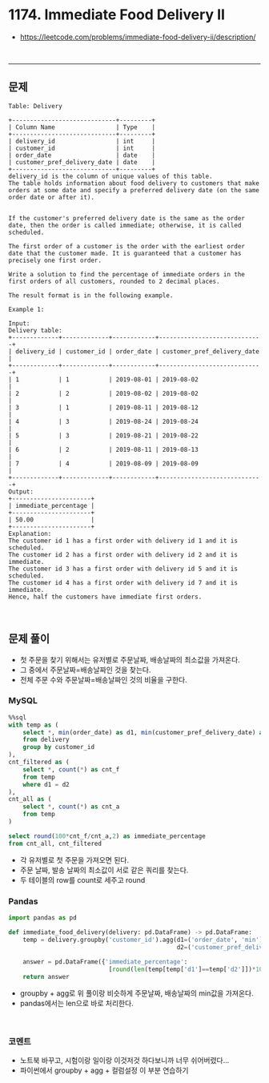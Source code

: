 # 1174. Immediate Food Delivery II
* https://leetcode.com/problems/immediate-food-delivery-ii/description/
<br>

---

## 문제
```text
Table: Delivery

+-----------------------------+---------+
| Column Name                 | Type    |
+-----------------------------+---------+
| delivery_id                 | int     |
| customer_id                 | int     |
| order_date                  | date    |
| customer_pref_delivery_date | date    |
+-----------------------------+---------+
delivery_id is the column of unique values of this table.
The table holds information about food delivery to customers that make orders at some date and specify a preferred delivery date (on the same order date or after it).
 

If the customer's preferred delivery date is the same as the order date, then the order is called immediate; otherwise, it is called scheduled.

The first order of a customer is the order with the earliest order date that the customer made. It is guaranteed that a customer has precisely one first order.

Write a solution to find the percentage of immediate orders in the first orders of all customers, rounded to 2 decimal places.

The result format is in the following example.

Example 1:

Input: 
Delivery table:
+-------------+-------------+------------+-----------------------------+
| delivery_id | customer_id | order_date | customer_pref_delivery_date |
+-------------+-------------+------------+-----------------------------+
| 1           | 1           | 2019-08-01 | 2019-08-02                  |
| 2           | 2           | 2019-08-02 | 2019-08-02                  |
| 3           | 1           | 2019-08-11 | 2019-08-12                  |
| 4           | 3           | 2019-08-24 | 2019-08-24                  |
| 5           | 3           | 2019-08-21 | 2019-08-22                  |
| 6           | 2           | 2019-08-11 | 2019-08-13                  |
| 7           | 4           | 2019-08-09 | 2019-08-09                  |
+-------------+-------------+------------+-----------------------------+
Output: 
+----------------------+
| immediate_percentage |
+----------------------+
| 50.00                |
+----------------------+
Explanation: 
The customer id 1 has a first order with delivery id 1 and it is scheduled.
The customer id 2 has a first order with delivery id 2 and it is immediate.
The customer id 3 has a first order with delivery id 5 and it is scheduled.
The customer id 4 has a first order with delivery id 7 and it is immediate.
Hence, half the customers have immediate first orders.
```

<br>

## 문제 풀이
* 첫 주문을 찾기 위해서는 유저별로 주문날짜, 배송날짜의 최소값을 가져온다.
* 그 중에서 주문날짜=배송날짜인 것을 찾는다.
* 전체 주문 수와 주문날짜=배송날짜인 것의 비율을 구한다.

### **MySQL**
```SQL
%%sql
with temp as (
    select *, min(order_date) as d1, min(customer_pref_delivery_date) as d2
    from delivery
    group by customer_id
),
cnt_filtered as (
    select *, count(*) as cnt_f
    from temp
    where d1 = d2
),
cnt_all as (
    select *, count(*) as cnt_a
    from temp
)

select round(100*cnt_f/cnt_a,2) as immediate_percentage 
from cnt_all, cnt_filtered
```

* 각 유저별로 첫 주문을 가져오면 된다.
* 주문 날짜, 발송 날짜의 최소값이 서로 같은 쿼리를 찾는다.
* 두 테이블의 row를 count로 세주고 round
  
### **Pandas**
```python
import pandas as pd

def immediate_food_delivery(delivery: pd.DataFrame) -> pd.DataFrame:
    temp = delivery.groupby('customer_id').agg(d1=('order_date', 'min'),
                                               d2=('customer_pref_delivery_date', 'min')).reset_index()
    
    answer = pd.DataFrame({'immediate_percentage':
                            [round(len(temp[temp['d1']==temp['d2']])*100/len(temp),2)]})
    return answer
```

* groupby + agg로 위 풀이랑 비슷하게 주문날짜, 배송날짜의 min값을 가져온다.
* pandas에서는 len으로 바로 처리한다.
  
<br>

### **코멘트**
* 노트북 바꾸고, 시험이랑 일이랑 이것저것 하다보니까 너무 쉬어버렸다...
* 파이썬에서 groupby + agg + 컬럼설정 이 부분 연습하기
